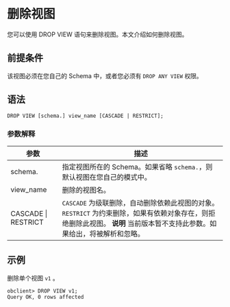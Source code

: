 删除视图 
=========================

您可以使用 DROP VIEW 语句来删除视图。本文介绍如何删除视图。

前提条件 
-------------------------

该视图必须在您自己的 Schema 中，或者您必须有 `DROP ANY VIEW` 权限。

语法 
-----------------------

```unknow
DROP VIEW [schema.] view_name [CASCADE | RESTRICT];
```



### 参数解释 



|       **参数**        |                                                               **描述**                                                                |
|---------------------|-------------------------------------------------------------------------------------------------------------------------------------|
| schema.             | 指定视图所在的 Schema。如果省略 `schema.`，则 默认视图在您自己的模式中。                                                                                       |
| view_name           | 删除的视图名。                                                                                                                             |
| CASCADE \| RESTRICT | `CASCADE` 为级联删除，自动删除依赖此视图的对象。 `RESTRICT` 为约束删除，如果有依赖对象存在，则拒绝删除此视图。 **说明** 当前版本暂不支持此参数。如果给出，将被解析和忽略。 |



示例 
-----------------------

删除单个视图 `v1` 。

```unknow
obclient> DROP VIEW v1;
Query OK, 0 rows affected
```


